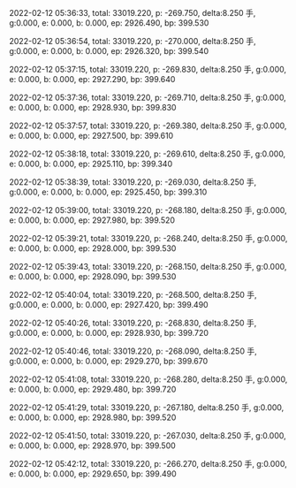 2022-02-12 05:36:33, total: 33019.220, p: -269.750, delta:8.250 手, g:0.000, e: 0.000, b: 0.000, ep: 2926.490, bp: 399.530

2022-02-12 05:36:54, total: 33019.220, p: -270.000, delta:8.250 手, g:0.000, e: 0.000, b: 0.000, ep: 2926.320, bp: 399.540

2022-02-12 05:37:15, total: 33019.220, p: -269.830, delta:8.250 手, g:0.000, e: 0.000, b: 0.000, ep: 2927.290, bp: 399.640

2022-02-12 05:37:36, total: 33019.220, p: -269.710, delta:8.250 手, g:0.000, e: 0.000, b: 0.000, ep: 2928.930, bp: 399.830

2022-02-12 05:37:57, total: 33019.220, p: -269.380, delta:8.250 手, g:0.000, e: 0.000, b: 0.000, ep: 2927.500, bp: 399.610

2022-02-12 05:38:18, total: 33019.220, p: -269.610, delta:8.250 手, g:0.000, e: 0.000, b: 0.000, ep: 2925.110, bp: 399.340

2022-02-12 05:38:39, total: 33019.220, p: -269.030, delta:8.250 手, g:0.000, e: 0.000, b: 0.000, ep: 2925.450, bp: 399.310

2022-02-12 05:39:00, total: 33019.220, p: -268.180, delta:8.250 手, g:0.000, e: 0.000, b: 0.000, ep: 2927.980, bp: 399.520

2022-02-12 05:39:21, total: 33019.220, p: -268.240, delta:8.250 手, g:0.000, e: 0.000, b: 0.000, ep: 2928.000, bp: 399.530

2022-02-12 05:39:43, total: 33019.220, p: -268.150, delta:8.250 手, g:0.000, e: 0.000, b: 0.000, ep: 2928.090, bp: 399.530

2022-02-12 05:40:04, total: 33019.220, p: -268.500, delta:8.250 手, g:0.000, e: 0.000, b: 0.000, ep: 2927.420, bp: 399.490

2022-02-12 05:40:26, total: 33019.220, p: -268.830, delta:8.250 手, g:0.000, e: 0.000, b: 0.000, ep: 2928.930, bp: 399.720

2022-02-12 05:40:46, total: 33019.220, p: -268.090, delta:8.250 手, g:0.000, e: 0.000, b: 0.000, ep: 2929.270, bp: 399.670

2022-02-12 05:41:08, total: 33019.220, p: -268.280, delta:8.250 手, g:0.000, e: 0.000, b: 0.000, ep: 2929.480, bp: 399.720

2022-02-12 05:41:29, total: 33019.220, p: -267.180, delta:8.250 手, g:0.000, e: 0.000, b: 0.000, ep: 2928.980, bp: 399.520

2022-02-12 05:41:50, total: 33019.220, p: -267.030, delta:8.250 手, g:0.000, e: 0.000, b: 0.000, ep: 2928.970, bp: 399.500

2022-02-12 05:42:12, total: 33019.220, p: -266.270, delta:8.250 手, g:0.000, e: 0.000, b: 0.000, ep: 2929.650, bp: 399.490